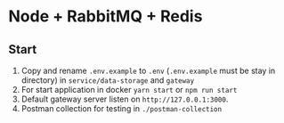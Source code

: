 # Node + RabbitMQ + Redis

## Start
1. Copy and rename `.env.example` to `.env` (`.env.example` must be stay in directory) in `service/data-storage` and `gateway`
2. For start application in docker `yarn start` or `npm run start`
3. Default gateway server listen on `http://127.0.0.1:3000`.
4. Postman collection for testing in `./postman-collection`
